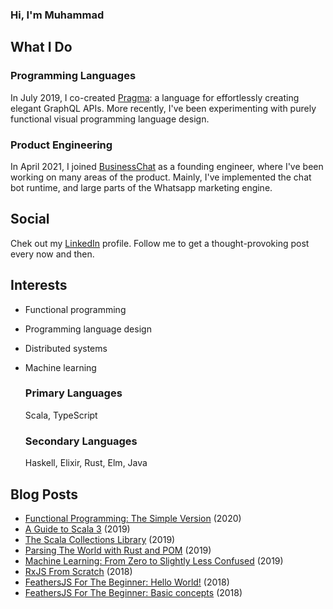 ### Hi, I'm Muhammad

## What I Do

### Programming Languages
In July 2019, I co-created [Pragma](https://pragmalang.com/): a language for effortlessly creating elegant GraphQL APIs. More recently, I've been experimenting with purely functional visual programming language design.

### Product Engineering
In April 2021, I joined [BusinessChat](https://businesschat.io) as a founding engineer, where I've been working on many areas of the product. Mainly, I've implemented the chat bot runtime, and large parts of the Whatsapp marketing engine.

## Social
Chek out my [LinkedIn](https://linkedin.com/in/muhammad-tabaza) profile. Follow me to get a thought-provoking post every now and then.

## Interests
* Functional programming
* Programming language design
* Distributed systems
* Machine learning

  ### Primary Languages
  Scala, TypeScript

  ### Secondary Languages
  Haskell, Elixir, Rust, Elm, Java

## Blog Posts
* [Functional Programming: The Simple Version](https://medium.com/heavenlyx/functional-programming-the-simple-version-63fe10678f6e) (2020)
* [A Guide to Scala 3](https://medium.com/heavenlyx/a-guide-to-scala-3-8a3bad7eee71) (2019)
* [The Scala Collections Library](https://medium.com/heavenlyx/the-scala-collections-library-173ca624fb8d) (2019)
* [Parsing The World with Rust and POM](https://medium.com/heavenlyx/parsing-the-world-with-rust-and-pom-77e0e8b5313d) (2019)
* [Machine Learning: From Zero to Slightly Less Confused](https://dev.to/tabz_98/machine-learning-from-zero-to-slightly-less-confused-2bal) (2019)
* [RxJS From Scratch](https://medium.com/@muhammadtabaza/rxjs-almost-from-scratch-3a8b9e8b6d80) (2018)
* [FeathersJS For The Beginner: Hello World!](https://medium.com/@muhammadtabaza/feathersjs-for-the-beginner-hello-world-262ca46f7db7) (2018)
* [FeathersJS For The Beginner: Basic concepts](https://medium.com/@muhammadtabaza/feathersjs-for-the-beginner-basic-concepts-b5abba2e888a) (2018)
